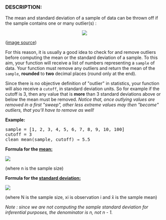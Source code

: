 <h3>DESCRIPTION:</h3>

The mean and standard deviation of a sample of data can be thrown off if the sample contains one or many outlier(s) :
<p align="center">
    <img src="http://www.ukoln.ac.uk/web-focus/webwatch/reports/hei-lib-may1998/fig11.gif">
</p>

(<a href="http://www.ukoln.ac.uk/web-focus/webwatch/reports/hei-lib-may1998/report.html">image source</a>)

For this reason, it is usually a good idea to check for and remove outliers before computing the mean or the standard 
deviation of a sample. To this aim, your function will receive a list of numbers representing a <code>sample</code> of
data. Your function must remove any outliers and return the mean of the <code>sample</code>, <b>rounded</b> to 
<b>two</b> decimal places (round only at the end).


Since there is no objective definition of "outlier" in statistics, your function will also receive 
a <code>cutoff</code>, in standard deviation units. So for example if the cutoff is 3, then any value that 
is <b>more</b> than 3 standard deviations above or below the mean must be removed. <i>Notice that, once outlying
values are removed in a first "sweep", other less extreme values may then "become" outliers, that you'll have
to remove as well!</i>

<b>Example:</b>

<pre>
sample = [1, 2, 3, 4, 5, 6, 7, 8, 9, 10, 100]
cutoff = 3
clean_mean(sample, cutoff) → 5.5
</pre>

<b>Formula for the <a href="https://en.wikipedia.org/wiki/Mean">mean:</a></b>

<p align="left">
    <img src="https://wikimedia.org/api/rest_v1/media/math/render/svg/bd2f5fb530fc192e4db7a315777f5bbb5d462c90">
</p>

(where n is the sample size)

<b>Formula for the <a href="https://en.wikipedia.org/wiki/Standard_deviation#Estimation">standard deviation:</a></b>

<p align="left">
    <img src="https://wikimedia.org/api/rest_v1/media/math/render/svg/9a937016f00f1978197aa562c5f2d58619f90806">
</p>

(where N is the sample size, xi is observation i and x̄ is the sample mean)

<i>Note : since we are not computing the sample standard deviation for inferential purposes, the denominator is n, 
not n - 1.</i>